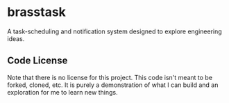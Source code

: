 # brasstask
A task-scheduling and notification system designed to explore engineering ideas.

## Code License

Note that there is no license for this project. This code isn't meant to be forked, cloned, etc. It is purely a demonstration of what I can build and an exploration for me to learn new things.
